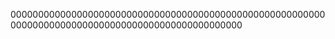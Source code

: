 
000000000000000000000000000000000000000000000000000000000000000000000000000000000000000000000000000
